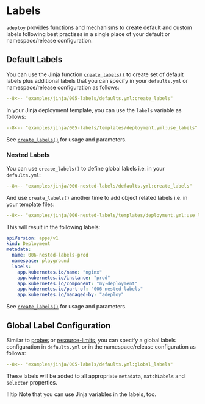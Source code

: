 # Labels

<!-- --8<-- [start:summary] -->
`adeploy` provides functions and mechanisms to create default and custom labels following best practises in a single 
place of your default or namespace/release configuration.
<!-- --8<-- [end:summary] -->

## Default Labels 
<!-- md:provider Jinja --><!-- md:provider Helm -->

You can use the Jinja function [`create_labels()`](functions.md#create_labels) to create set of default labels plus 
additional labels that you can specify in your `defaults.yml` or namespace/release configuration as follows:

```{.yaml title="defaults.yml"}
--8<-- "examples/jinja/005-labels/defaults.yml:create_labels"
```

In your Jinja deployment template, you can use the `labels` variable as follows:

```{.yaml title="deployment.yml" hl_lines="6 9 18"}
--8<-- "examples/jinja/005-labels/templates/deployment.yml:use_labels"
```

See [`create_labels()`](functions.md#adpeloy.common.jinja.globals.Handler.create_labels) for usage and parameters.

### Nested Labels
<!-- --8<-- [start:nested_labels] -->

You can use `create_labels()` to define global labels i.e. in your `defaults.yml`:

```{.yaml title="defaults.yml"}
--8<-- "examples/jinja/006-nested-labels/defaults.yml:create_labels"
```

And use `create_labels()` another time to add object related labels i.e. in your template files:

```{.yaml title="templates/deployment.yml" hl_lines="6 9 18"}
--8<-- "examples/jinja/006-nested-labels/templates/deployment.yml:use_labels"
```

This will result in the following labels:

```{.yaml title="build/jinja/.../prod/deployment.yml"}
apiVersion: apps/v1
kind: Deployment
metadata:
  name: 006-nested-labels-prod
  namespace: playground
  labels: 
    app.kubernetes.io/name: "nginx"
    app.kubernetes.io/instance: "prod"
    app.kubernetes.io/component: "my-deployment"
    app.kubernetes.io/part-of: "006-nested-labels"
    app.kubernetes.io/managed-by: "adeploy"
```

<!-- --8<-- [end:nested_labels] -->

See [`create_labels()`](functions.md/#adpeloy.common.jinja.globals.Handler.create_labels) for usage and parameters.

## Global Label Configuration <!-- md:provider Jinja -->

Similar to [probes](probes.md) or [resource-limits](resource-limits.md), you can specify a global labels configuration 
in `defaults.yml` or in the namespace/release configuration as follows:

```{.yaml title="defaults.yml"}
--8<-- "examples/jinja/005-labels/defaults.yml:global_labels"
```

These labels will be added to all appropriate `metadata`, `matchLabels` and `selector` properties. 

!!!tip 
    Note that you can use Jinja variables in the labels, too.

